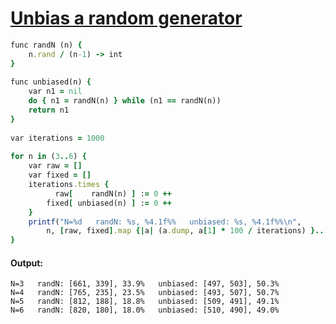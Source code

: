 [1]: http://rosettacode.org/wiki/Unbias_a_random_generator

# [Unbias a random generator][1]

```ruby
func randN (n) {
    n.rand / (n-1) -> int
}
 
func unbiased(n) {
    var n1 = nil
    do { n1 = randN(n) } while (n1 == randN(n))
    return n1
}
 
var iterations = 1000
 
for n in (3..6) {
    var raw = []
    var fixed = []
    iterations.times {
          raw[    randN(n) ] := 0 ++
        fixed[ unbiased(n) ] := 0 ++
    }
    printf("N=%d   randN: %s, %4.1f%%   unbiased: %s, %4.1f%%\n",
        n, [raw, fixed].map {|a| (a.dump, a[1] * 100 / iterations) }...)
}
```

#### Output:
```
N=3   randN: [661, 339], 33.9%   unbiased: [497, 503], 50.3%
N=4   randN: [765, 235], 23.5%   unbiased: [493, 507], 50.7%
N=5   randN: [812, 188], 18.8%   unbiased: [509, 491], 49.1%
N=6   randN: [820, 180], 18.0%   unbiased: [510, 490], 49.0%
```